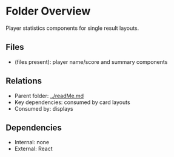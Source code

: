 # Folder Overview

Player statistics components for single result layouts.

## Files

- (files present): player name/score and summary components

## Relations

- Parent folder: [../readMe.md](../readMe.md)
- Key dependencies: consumed by card layouts
- Consumed by: displays

## Dependencies

- Internal: none
- External: React
